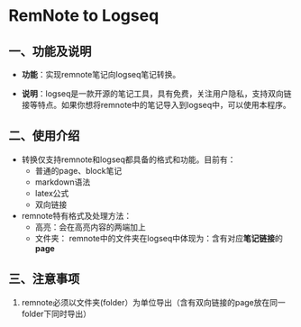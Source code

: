 # RemNote to Logseq

## 一、功能及说明

* **功能**：实现remnote笔记向logseq笔记转换。

* **说明**：logseq是一款开源的笔记工具，具有免费，关注用户隐私，支持双向链接等特点。如果你想将remnote中的笔记导入到logseq中，可以使用本程序。

## 二、使用介绍

* 转换仅支持remnote和logseq都具备的格式和功能。目前有：
  * 普通的page、block笔记
  * markdown语法
  * latex公式
  * 双向链接
* remnote特有格式及处理方法：
  * 高亮：会在高亮内容的两端加上<highlight> </highlight>
  * 文件夹： remnote中的文件夹在logseq中体现为：含有对应**笔记链接**的**page**

## 三、注意事项

1. remnote必须以文件夹(folder）为单位导出（含有双向链接的page放在同一folder下同时导出）